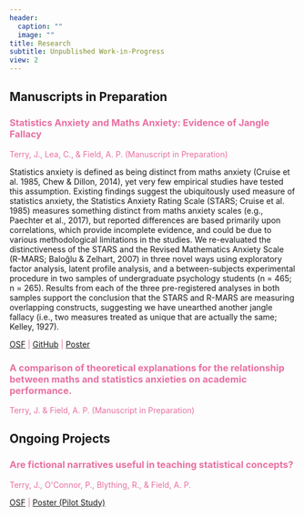 ```yaml
---
header:
  caption: ""
  image: ""
title: Research
subtitle: Unpublished Work-in-Progress
view: 2
---
```


## Manuscripts in Preparation

### <span style = "color:#e770a1"> Statistics Anxiety and Maths Anxiety: Evidence of Jangle Fallacy</span>

<span style = "color:#e770a1"> Terry, J., Lea, C., & Field, A. P. (Manuscript in Preparation)</span>

Statistics anxiety is defined as being distinct from maths anxiety (Cruise et al. 1985, Chew & Dillon, 2014), yet very few empirical studies have tested this assumption. Existing findings suggest the ubiquitously used measure of statistics anxiety, the Statistics Anxiety Rating Scale (STARS; Cruise et al. 1985) measures something distinct from maths anxiety scales (e.g., Paechter et al., 2017), but reported differences are based primarily upon correlations, which provide incomplete evidence, and could be due to various methodological limitations in the studies. We re-evaluated the distinctiveness of the STARS and the Revised Mathematics Anxiety Scale (R-MARS; Baloğlu & Zelhart, 2007) in three novel ways using exploratory factor analysis, latent profile analysis, and a between-subjects experimental procedure in two samples of undergraduate psychology students (n = 465; n = 265). Results from each of the three pre-registered analyses in both samples support the conclusion that the STARS and R-MARS are measuring overlapping constructs, suggesting we have unearthed another jangle fallacy (i.e., two measures treated as unique that are actually the same; Kelley, 1927). 

<span style = "color:#e770a1"> <a href="https://osf.io/8jk5v/">OSF</a> | <a href="https://github.com/jenny-terry/stats_maths_anxiety">GitHub</a> | <a href="https://www.jennyterry.co.uk/posters/poster_terry_2020/">Poster</a> </span>

### <span style = "color:#e770a1"> A comparison of theoretical explanations for the relationship between maths and statistics anxieties on academic performance.</span>

<span style = "color:#e770a1"> Terry, J. & Field, A. P. (Manuscript in Preparation)</span>

## Ongoing Projects

### <span style = "color:#e770a1"> Are fictional narratives useful in teaching statistical concepts? </span>

<span style = "color:#e770a1"> Terry, J., O'Connor, P., Blything, R., & Field, A. P. </span>

<span style = "color:#e770a1"> <a href="https://osf.io/jnema/">OSF</a> | <a  href="https://www.jennyterry.co.uk/posters/poster_field_2018/">Poster (Pilot Study)</a> </span>
